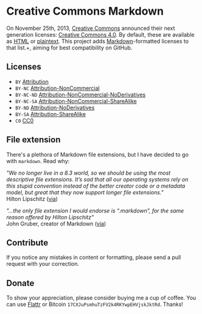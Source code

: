 # Creative Commons Markdown

On November 25th, 2013, [Creative Commons](http://creativecommons.org/) announced their next generation licenses: [Creative Commons 4.0](https://creativecommons.org/weblog/entry/40768). By default, these are available as [HTML](http://creativecommons.org/licenses/) or [plaintext](http://creativecommons.org/weblog/entry/41127). This project adds [Markdown](http://daringfireball.net/projects/markdown/)-formatted licenses to that list.+, aiming for best compatibility on GitHub.

## Licenses

* `BY` [Attribution](https://github.com/idleberg/Creative-Commons-Markdown/blob/spaces/4.0/by.markdown)
* `BY-NC` [Attribution-NonCommercial](https://github.com/idleberg/Creative-Commons-Markdown/blob/spaces/4.0/by-nc.markdown)
* `BY-NC-ND` [Attribution-NonCommercial-NoDerivatives](https://github.com/idleberg/Creative-Commons-Markdown/blob/spaces/4.0/by-nc-nd.markdown)
* `BY-NC-SA` [Attribution-NonCommercial-ShareAlike](https://github.com/idleberg/Creative-Commons-Markdown/blob/spaces/4.0/by-nc-sa.markdown)
* `BY-ND` [Attribution-NoDerivatives](https://github.com/idleberg/Creative-Commons-Markdown/blob/spaces/4.0/by-nd.markdown)
* `BY-SA` [Attribution-ShareAlike](https://github.com/idleberg/Creative-Commons-Markdown/blob/spaces/4.0/by-sa.markdown)
* `C0` [CC0](https://github.com/idleberg/Creative-Commons-Markdown/blob/spaces/4.0/zero.markdown)

## File extension

There's a plethora of Markdown file extensions, but I have decided to go with `markdown`. Read why:

*"We no longer live in a 8.3 world, so we should be using the most descriptive file extensions. It’s sad that all our operating systems rely on this stupid convention instead of the better creator code or a metadata model, but great that they now support longer file extensions."*  
Hilton Lipschitz ([via](http://hiltmon.com/blog/2012/03/07/the-markdown-file-extension/))

*"…the only file extension I would endorse is “.markdown”, for the same reason offered by Hilton Lipschitz"*  
John Gruber, creator of Markdown ([via](http://daringfireball.net/linked/2014/01/08/markdown-extension))

## Contribute

If you notice any mistakes in content or formatting, please send a pull request with your correction.

## Donate

To show your appreciation, please consider buying me a cup of coffee. You can use [Flattr](https://flattr.com/submit/auto?user_id=idleberg&url=https://github.com/idleberg/Creative-Commons-Markdown) or Bitcoin `17CXJuPsmhuTzFV2k4RKYwpEHVjskJktRd`. Thanks!
